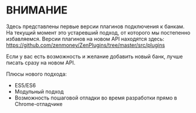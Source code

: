 # ВНИМАНИЕ

Здесь представлены первые версии плагинов подключения к банкам. На текущий момент это устаревший подход, от которого мы постепенно избавляемся. Версии плагинов на новом API находятся здесь: https://github.com/zenmoney/ZenPlugins/tree/master/src/plugins

Если у вас есть возможность и желание добавить новый банк, лучше писать сразу на новом API.

Плюсы нового подхода:
- ES5/ES6
- Модульный подход
- Возможность пошаговой отладки во время разработки прямо в Chrome-отладчике
